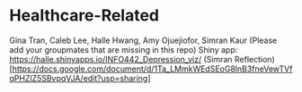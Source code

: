 # Healthcare-Related
Gina Tran, Caleb Lee, Halle Hwang, Amy Ojuejiofor, Simran Kaur (Please add your groupmates that are missing in this repo)
Shiny app: https://halle.shinyapps.io/INFO442_Depression_viz/
(Simran Reflection)[https://docs.google.com/document/d/1Ta_LMmkWEdSEoG8lnB3fneVewTVfqPHZlZ5SBvpqVJA/edit?usp=sharing]

